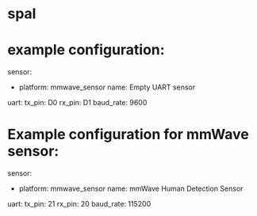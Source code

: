 # spal

# example configuration:

sensor:
  - platform: mmwave_sensor
    name: Empty UART sensor

uart:
  tx_pin: D0
  rx_pin: D1
  baud_rate: 9600

# Example configuration for mmWave sensor:

sensor:
  - platform: mmwave_sensor
    name: mmWave Human Detection Sensor

uart:
  tx_pin: 21
  rx_pin: 20
  baud_rate: 115200
